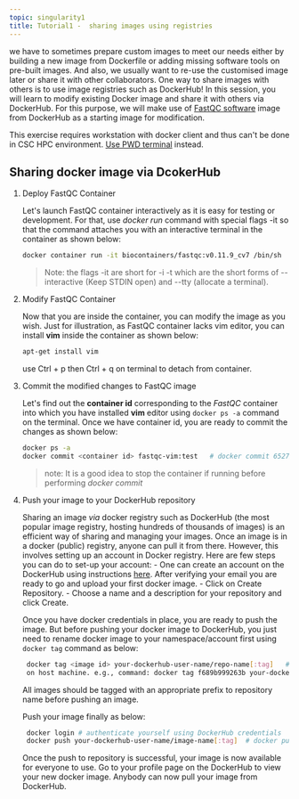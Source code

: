 ```yaml
---
topic: singularity1
title: Tutorial1 -  sharing images using registries
---
```


we have to sometimes prepare custom images to meet our needs either by building a new image from Dockerfile or adding missing software tools on pre-built images. And also, we usually want to re-use the customised image later or share it with other collaborators. One way to share images with others is to use image registries such as DockerHub! In this session, you will learn to modify existing Docker image and share it with others via DockerHub. For this purpose, we will make use of [FastQC software](https://www.bioinformatics.babraham.ac.uk/projects/fastqc/) image from DockerHub as a starting image for modification. 

This exercise requires workstation with docker client and thus can't be done in CSC HPC environment.  <a href="http://labs.play-with-docker.com/" target="_blank"> Use PWD terminal</a> instead.

## Sharing docker image via DcokerHub

1. Deploy FastQC Container

   Let's launch FastQC container interactively as it is easy for testing or development. For that, use *docker run* command with special flags -it so that the
   command attaches you with an interactive terminal in the container as shown below:
   
    ```bash
    docker container run -it biocontainers/fastqc:v0.11.9_cv7 /bin/sh
    ```
    > Note: the flags -it are short for -i -t which are the short forms of --interactive (Keep STDIN open) and --tty (allocate a terminal).

2. Modify FastQC Container

   Now that you are inside the container, you can modify the image as you wish. Just for illustration, as FastQC container lacks vim editor, you can install **vim**
   inside the container as shown below:
  
   ```bash
   apt-get install vim
   ```
   use Ctrl + p then Ctrl + q on terminal to detach from container. 

3. Commit the modified changes to FastQC image

   Let's find out the **container id** corresponding to the *FastQC* container into which you have installed **vim** editor using  `docker ps -a` command on the
   terminal. Once we have container id, you are ready to commit the changes as shown below:

   ```bash
   docker ps -a
   docker commit <container id> fastqc-vim:test   # docker commit 6527b0394bdf  fastqc-vim:test
   ```
   > note: It is a good idea to stop the container if running before performing *docker commit*  

4. Push your image to your DockerHub repository
 
   Sharing an image *via* docker registry such as  DockerHub (the most popular image registry, hosting hundreds of thousands of images) is an efficient way of 
   sharing and managing your images. Once an image is in a docker (public) registry, anyone can pull it from there. However, this involves setting up an account in 
   Docker registry. Here are few steps you can do to set-up your account:
       - One can create an account on the DockerHub using instructions [here](https://hub.docker.com/account/signup/). After verifying your email you are ready to 
   go and upload your first docker image.
       - Click on Create Repository.
       - Choose a name  and a description for your repository and click Create.

   Once you have docker credentials in place, you are ready to push the image. But before pushing your docker image to DockerHub,  you just need to rename docker image
   to your namespace/account first using `docker tag` command as below:

    ```bash
     docker tag <image id> your-dockerhub-user-name/repo-name[:tag]   # find <image id> corresponding to repository, fastqc-vim  by typing `docker images` command
     on host machine. e.g., command: docker tag f689b999263b your-dockerhub-user-name/fastqc-vim:test 
    ```
    All images should be tagged with an appropriate prefix to repository name before pushing an image.

    Push your image finally as below:
 
     ```bash
      docker login # authenticate yourself using DockerHub credentials
      docker push your-dockerhub-user-name/image-name[:tag]  # docker push your-dockerhub-user-name/fastqc-vim:test
      ```
    Once the push  to repository is successful, your image is now available for everyone to use. Go to your profile page on the DockerHub  to view  your new docker 
    image. Anybody can now pull your image from DockerHub.
